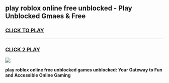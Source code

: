 
## play roblox online free unblocked - Play Unblocked Gmaes & Free
<h3>
<a href="https://news.freeplayer.one?title=play_roblox_online_free_unblocked&ref=16F">CLICK TO PLAY</a></h3>
<hr>

<h3>
<a href="https://news.freeplayer.one?title=play_roblox_online_free_unblocked&ref=16F">CLICK 2 PLAY</a>
  
</h3>

<a href="https://news.freeplayer.one?title=play_roblox_online_free_unblocked&ref=16F/"><img src="https://clearcache.store/games.png"></a>


**play roblox online free unblocked games unblocked: Your Gateway to Fun and Accessible Online Gaming**
